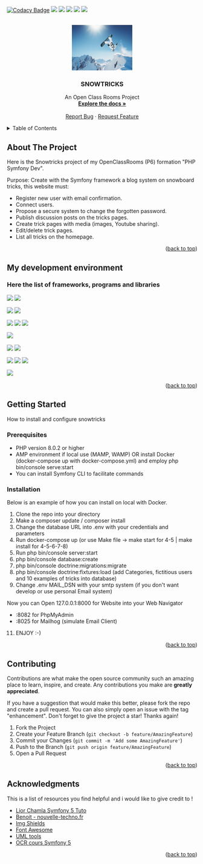 <a name="readme-top"></a>

[![Codacy Badge](https://app.codacy.com/project/badge/Grade/5e09fd57a59e496489d9d3ab735279be)](https://www.codacy.com/gh/Kimealabs/snowtricks/dashboard?utm_source=github.com&amp;utm_medium=referral&amp;utm_content=Kimealabs/snowtricks&amp;utm_campaign=Badge_Grade)
<img src="https://img.shields.io/badge/HTML-black?style=flat-square&logo=HTML5" />
<img src="https://img.shields.io/badge/Javascript-black?style=flat-square&logo=Javascript" />
<img src="https://img.shields.io/badge/CSS-black?style=flat-square&logo=CSS3" />
<img src="https://img.shields.io/badge/PHP 8.1-black?style=flat-square&logo=Php" />
<img src="https://img.shields.io/badge/LICENCE-MIT-blue" />

<br />
<div align="center">
  <a href="https://github.com/Kimealabs/snowtricks">
    <img src="public/assets/img/snowboard.jpg" alt="Logo" width="160" height="120">
  </a>

  <h3 align="center">SNOWTRICKS</h3>

  <p align="center">
    An Open Class Rooms Project
    <br />
    <a href="https://github.com/Kimealabs/snowtricks/"><strong>Explore the docs »</strong></a>
    <br />
    <br />
    <a href="https://github.com/Kimealabs/snowtricks/issues">Report Bug</a>
    ·
    <a href="https://github.com/Kimealabs/snowtricks/issues">Request Feature</a>
  </p>
</div>



<!-- TABLE OF CONTENTS -->
<details>
  <summary>Table of Contents</summary>
  <ol>
    <li>
      <a href="#about-the-project">About The Project</a>
      <ul>
        <li><a href="#my-development-environment">My development environment</a></li>
      </ul>
    </li>
    <li>
      <a href="#getting-started">Getting Started</a>
      <ul>
        <li><a href="#prerequisites">Prerequisites</a></li>
        <li><a href="#installation">Installation</a></li>
      </ul>
    </li>
    <li><a href="#contributing">Contributing</a></li>
    <li><a href="#acknowledgments">Acknowledgments</a></li>
  </ol>
</details>



<!-- ABOUT THE PROJECT -->
## About The Project

Here is the Snowtricks project of my OpenClassRooms (P6) formation "PHP Symfony Dev".

Purpose: Create with the Symfony framework a blog system on snowboard tricks, this website must:

- Register new user with email confirmation.
- Connect users.
- Propose a secure system to change the forgotten password.
- Publish discussion posts on the tricks pages.
- Create trick pages with media (images, Youtube sharing).
- Edit/delete trick pages.
- List all tricks on the homepage.


<p align="right">(<a href="#readme-top">back to top</a>)</p>


<!-- DEV ENV -->
## My development environment 
### Here the list of frameworks, programs and libraries

<img src="https://img.shields.io/badge/Symfony 6.1.4-black?style=for-the-badge&logo=Symfony" />  <img src="https://img.shields.io/badge/Symfony CLI 5.4.11-black?style=for-the-badge&logo=Symfony" />

<img src="https://img.shields.io/badge/Composer 2.3.10-280?style=for-the-badge&logo=Composer" /> <img src="https://img.shields.io/badge/Twig 3.4.2-green?style=for-the-badge" />

<img src="https://img.shields.io/badge/PHP 8.1-eef?style=for-the-badge&logo=PHP" /> <img src="https://img.shields.io/badge/Apache 2.4.54-fa0303?style=for-the-badge&logo=Apache" /> <img src="https://img.shields.io/badge/PhpMyAdmin 5.2.0-f2cb61?style=for-the-badge&logo=phpMyAdmin" />


<img src="https://img.shields.io/badge/VSCode 1.71.0-0055aa?style=for-the-badge&logo=Visual Studio Code" />

<img src="https://img.shields.io/badge/Docker 4.11.1-eee?style=for-the-badge&logo=Docker" />  <img src="https://img.shields.io/badge/WSL2 with Ubuntu 20.04 LTS-eee?style=for-the-badge&logo=Ubuntu" />



<img src="https://img.shields.io/badge/Boostrap 5.2.0-f1dff1?style=for-the-badge&logo=Bootstrap" /> <img src="https://img.shields.io/badge/JQuery 3.2.1-orange?style=for-the-badge&logo=Jquery" /> <img src="https://img.shields.io/badge/FontAwesome 6.1.2-1b3e9c?style=for-the-badge&logo=Font Awesome" />

<img src="https://img.shields.io/badge/MailHog-b9140c?style=for-the-badge&logo=Mail.Ru" />


<p align="right">(<a href="#readme-top">back to top</a>)</p>



<!-- GETTING STARTED -->
## Getting Started

How to install and configure snowtricks

### Prerequisites

- PHP version 8.0.2 or higher
- AMP environment if local use (MAMP, WAMP) OR install Docker (docker-compose up with docker-compose.yml) and employ php bin/console serve:start
- You can install Symfony CLI to facilitate commands

### Installation

Below is an example of how you can install on local with Docker.

1. Clone the repo into your directory
2. Make a composer update / composer install
3. Change the database URL into .env with your credentials and parameters
4. Run docker-compose up  (or use Make file -> make start for 4-5 | make install for 4-5-6-7-8)
5. Run php bin/console server:start
6. php bin/console database:create
7. php bin/console doctrine:migrations:migrate
8. php bin/console doctrine:fixtures:load (add Categories, fictitious users and 10 examples of tricks into database)
9. Change .env MAIL_DSN with your smtp system (if you don't want develop or use personal Email system)

Now you can Open 127.0.0.1:8000 for Website into your Web Navigator
* :8082 for PhpMyAdmin
* :8025 for Mailhog (simulate Email Client)
      
      
11. ENJOY :-)

<p align="right">(<a href="#readme-top">back to top</a>)</p>


<!-- CONTRIBUTING -->
## Contributing

Contributions are what make the open source community such an amazing place to learn, inspire, and create. Any contributions you make are **greatly appreciated**.

If you have a suggestion that would make this better, please fork the repo and create a pull request. You can also simply open an issue with the tag "enhancement".
Don't forget to give the project a star! Thanks again!

1. Fork the Project
2. Create your Feature Branch (`git checkout -b feature/AmazingFeature`)
3. Commit your Changes (`git commit -m 'Add some AmazingFeature'`)
4. Push to the Branch (`git push origin feature/AmazingFeature`)
5. Open a Pull Request

<p align="right">(<a href="#readme-top">back to top</a>)</p>


<!-- ACKNOWLEDGMENTS -->
## Acknowledgments

This is a list of resources you find helpful and i would like to give credit to !

* [Lior Chamla Symfony 5 Tuto](https://www.youtube.com/watch?v=4t3fNkGwRWo)
* [Benoit - nouvelle-techno.fr](https://nouvelle-techno.fr/)
* [Img Shields](https://shields.io)
* [Font Awesome](https://fontawesome.com)
* [UML tools](https://gitmind.com)
* [OCR cours Symfony 5](https://openclassrooms.com/fr/courses/5489656-construisez-un-site-web-a-l-aide-du-framework-symfony-5)


<p align="right">(<a href="#readme-top">back to top</a>)</p>
